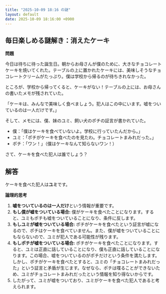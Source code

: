 ```yaml
---
title: "2025-10-09 18:16 の謎"
layout: default
date: 2025-10-09 18:16:00 +0900
---
```

## 毎日楽しめる謎解き：消えたケーキ

**問題**

今日は待ちに待った誕生日。朝からお母さんが僕のために、大きなチョコレートケーキを焼いてくれた。テーブルの上に置かれたケーキには、美味しそうなチョコレートクリームがたっぷり。僕は学校から帰るのが待ちきれなかった。

ところが、学校から帰ってくると、ケーキがない！テーブルの上には、お母さんの書いたメモが残されていた。

「ケーキは、みんなで美味しく食べましょう。犯人はこの中にいます。嘘をついているのは一人だけです。」

そして、メモには、僕、妹のユミ、飼い犬のポチの証言が書かれていた。

*   僕：「僕はケーキを食べていないよ。学校に行っていたんだから。」
*   ユミ：「ポチがケーキを食べたのを見たわ。チョコレートまみれだった。」
*   ポチ：「ワン！」（僕はケーキなんて知らないワン！）

さて、ケーキを食べた犯人は誰でしょう？

## 解答

ケーキを食べた犯人は**ユミ**です。

**論理的思考**

1.  **嘘をついているのは一人だけ**という情報が重要です。
2.  **もし僕が嘘をついている場合:** 僕がケーキを食べたことになります。すると、ユミもポチも嘘をついていることになり、条件に反します。
3.  **もしユミが嘘をついている場合:** ポチがケーキを食べたという証言が嘘になるので、ポチはケーキを食べていません。また、僕が嘘をついていることにもならないので、ユミが犯人である可能性が残ります。
4.  **もしポチが嘘をついている場合:** ポチがケーキを食べたことになります。すると、ユミは正直に話していることになり、僕も正直に話していることになります。この場合、嘘をついているのがポチだけという条件を満たします。しかし、ポチがケーキを食べたとすると、ユミの「チョコレートまみれだった」という証言と矛盾が生じます。なぜなら、ポチは喋ることができないため、ユミがチョコレートまみれだったという情報を知り得ないからです。
5.  したがって、ユミが嘘をついており、ユミがケーキを食べた犯人であると考えられます。
